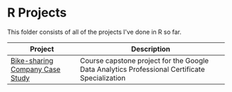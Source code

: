 # R Projects
This folder consists of all of the projects I've done in R so far.

| Project | Description |
|------------ | ------------|
| [Bike-sharing Company Case Study]([https://github.com/ShaunJPartridge/Data-Analytics-Portfolio/blob/main/R/Bike-sharing%20Company%20Case%20Study/Google_Data_Analytics_Project.md]) | Course capstone project for the Google Data Analytics Professional Certificate Specialization|
